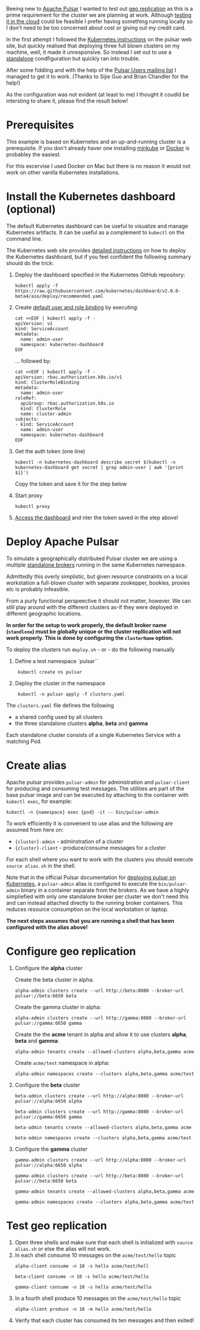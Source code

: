 Beeing new to [Apache Pulsar](https://pulsar.apache.org/) I wanted to test out [geo replication](https://pulsar.apache.org/docs/en/administration-geo/) as this is a prime requirement for the cluster we are planning at work. Although [testing it in the cloud](https://streaml.io/blog/pulsar-distributed-quickstart) could be feasible I prefer having something running locally so I don't need to be too concerned about cost or giving out my credit card.


In the first attempt I followed the [Kubernetes instructions](https://pulsar.apache.org/docs/en/deploy-kubernetes/) on the pulsar web site, but quickly realised that deploying three full blown clusters on my machine, well, it made it unresponsive. So instead I set out to use a [standalone](https://pulsar.apache.org/docs/en/standalone/) condfiguration but quickly ran into trouble.

After some fiddling and with the help of the [Pulsar Users mailing list](https://lists.apache.org/list.html?users@pulsar.apache.org) I managed to get it to work. (Thanks to Sijie Guo and Brian Chandler for the help!)

As the configuration was not evident (at least to me) I thought it coudld be intersting to share it, please find the result below!


# Prerequisites
This example is based on Kubernetes and an up-and-running cluster is a prerequisite. If you don't already haver one installing [minkube](https://kubernetes.io/docs/setup/learning-environment/minikube/) or [Docker](https://docs.docker.com/) is probabley the easiest.

For this excervise I used Docker on Mac but there is no reason it would not work on other vanilla Kubernetes installations.

# Install the Kubernetes dashboard (optional)

The default Kubernetes dashboard can be useful to visualize and manage Kubernetes artifacts. It can be useful as a complement to `kubectl` on the command line.

The Kubernetes web site provides [detailed instructions](https://kubernetes.io/docs/tasks/access-application-cluster/web-ui-dashboard/) on how to deploy the Kubernetes dashboard, but if you feel confident the following summary should do the trick:

1. Deploy the dashboard specified in the Kubernetes GitHub repository:
    ```
    kubectl apply -f https://raw.githubusercontent.com/kubernetes/dashboard/v2.0.0-beta4/aio/deploy/recommended.yaml
    ```

1. Create [default user and role binding](https://github.com/kubernetes/dashboard/blob/master/docs/user/access-control/creating-sample-user.md) by executing:
    ```
    cat <<EOF | kubectl apply -f -
    apiVersion: v1
    kind: ServiceAccount
    metadata:
      name: admin-user
      namespace: kubernetes-dashboard
    EOF
    ```
    ... followed by:
    ```
    cat <<EOF | kubectl apply -f -
    apiVersion: rbac.authorization.k8s.io/v1
    kind: ClusterRoleBinding
    metadata:
      name: admin-user
    roleRef:
      apiGroup: rbac.authorization.k8s.io
      kind: ClusterRole
      name: cluster-admin
    subjects:
    - kind: ServiceAccount
      name: admin-user
      namespace: kubernetes-dashboard
    EOF
    ```

1. Get the auth token (one line)
    ```
    kubectl -n kubernetes-dashboard describe secret $(kubectl -n kubernetes-dashboard get secret | grep admin-user | awk '{print $1}')
    ```
    Copy the token and save it for the step below

1. Start proxy
    ```
    kubectl proxy
    ```

1. [Access the dashboard](http://localhost:8001/api/v1/namespaces/kubernetes-dashboard/services/https:kubernetes-dashboard:/proxy/.) and nter the token saved in the step above!

# Deploy Apache Pulsar
To simulate a geographically distributed Pulsar cluster we are using a multiple [standalone brokers](https://pulsar.apache.org/docs/en/standalone/) running in the same Kubernetes namespace.

Admittedly this overly simplistic, but given resource constraints on a local workstation a full-blown cluster with separate zookepper, bookies, proxies etc is probably infeasible.

From a purly functional perspeective it should not matter, however. We can still play around with the different clusters as-if they were deployed in different geographic locations.

**In order for the setup to work properly, the default broker name (`standlone`) must be globally unique or the cluster repllication will not work properly. This is done by configuring the `clusterName` option.**

To deploy the clusters run `deploy.sh` - or - do the following manually

1. Define a test namespace `pulsar``

        kubectl create ns pulsar

1. Deploy the cluster in the namespace

        kubectl -n pulsar apply -f clusters.yaml

The `clusters.yaml` file defines the following

* a shared config used by all clusters
* the three standalone clusters **alpha**, **beta** and **gamma**

Each standalone cluster consists of a single Kubernetes Service with a matching Pod.

# Create alias
Apache pulsar provides `pulsar-admin` for administration and `pulsar-client` for producing and consuming test messages. The  utilities are part of the base pulsar image and can be executed by attaching to the container with `kubectl exec`, for example:

```
kubectl -n {namespace} exec {pod} -it -- bin/pulsar-admin
```
To work efficiently it is convenient to use alias and the following are assumed from here on:

* `{cluster}-admin` - adminstration of a cluster
* `{cluster}-client` - produce/consume messages for a cluster

For each shell where you want to work with the clusters you should execute `source alias.sh` in the shell.

Note that in the official Pulsar documentation for [deploying pulsar on Kubernetes](https://pulsar.apache.org/docs/en/deploy-kubernetes/), a `pulsar-admin` alias is configured to execute the `bin/pulsar-admin` binary in a container separate from the brokers. As we have a highly simpliefied with only one standalone broker per cluster we don't need this and can instead attached directly to the running broker containers. This reduces resource consumption on the local workstation or laptop.

**The next steps assumes that you are running a shell that has been configured with the alias above!**

# Configure geo replication

1. Configure the **alpha** cluster

    Create the beta cluster in alpha:
    ```
    alpha-admin clusters create --url http://beta:8080 --broker-url pulsar://beta:6650 beta
    ```
    Create the gamma cluster in alpha:
    ```
    alpha-admin clusters create --url http://gamma:8080 --broker-url pulsar://gamma:6650 gamma
    ```
    Create the the **acme** tenant in alpha and allow it to use clusters **alpha**, **beta** and **gamma**:
    ```
    alpha-admin tenants create --allowed-clusters alpha,beta,gamma acme
    ```
    Create `acme/test` namespace in alpha:
    ```
    alpha-admin namespaces create --clusters alpha,beta,gamma acme/test
    ```

1. Configure the **beta** cluster
    ```
    beta-admin clusters create --url http://alpha:8080 --broker-url pulsar://alpha:6650 alpha

    beta-admin clusters create --url http://gamma:8080 --broker-url pulsar://gamma:6650 gamma

    beta-admin tenants create --allowed-clusters alpha,beta,gamma acme

    beta-admin namespaces create --clusters alpha,beta,gamma acme/test
    ```

1. Configure the **gamma** cluster

    ```
    gamma-admin clusters create --url http://alpha:8080 --broker-url pulsar://alpha:6650 alpha

    gamma-admin clusters create --url http://beta:8080 --broker-url pulsar://beta:6650 beta

    gamma-admin tenants create --allowed-clusters alpha,beta,gamma acme

    gamma-admin namespaces create --clusters alpha,beta,gamma acme/test
    ```

# Test geo replication

1. Open three shells and make sure that each shell is initialized with `source alias.sh` or else the alias will not work.
1. In each shell consume 10 messages on the `acme/test/hello` topic
    ```
    alpha-client consume -n 10 -s hello acme/test/hell

    beta-client consume -n 10 -s hello acme/test/hello

    gamma-client consume -n 10 -s hello acme/test/hello
    ```
1. In a fourth shell produce 10 messages on the `acme/test/hello` topic
    ```
    alpha-client produce -n 10 -m hello acme/test/hello
    ```
1. Verify that each cluster has consumed its ten messages and then exited!
